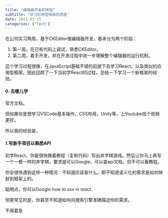 ```yaml
---
title: "编辑器开发初体验"
subtitle: "学习应用型框架的思路"
date: 2021-03-15
categories: ['Tech']
---
```


在公司实习两周，基于CKEditor做编辑器开发，基本分为两个阶段：

1. 第一周，在已有代码上调试，熟悉CKEditor。
2. 第二周，着手开发，并在开发过程中进一步理解整个编辑器的运行机制。

这个学习过程很像，在JavaScript基础不错的前提下去学习React，以及类似的应用型框架。因此回顾了一下当初学React的过程，总结一下学习一个新框架的经验。

#### 0. 去哪儿学

官方文档。

但如果你是想学习VSCode基本操作，CSS布局，Unity等，上Youtube找个视频更好。

所以我的经验是，

#### 1.写新手项目以熟悉API

初学React，你能很快跟着教程（复制代码）写出井字棋游戏。然后让你马上再写一个一模一样的井字棋，要求是可以Google，可以查api文档，但不可以看教程。

你会很快遇到这样一种情况：不知道应该查什么。即不知道语义化的需求是如何映射到框架上的。

聪明点，你可以Google *how to xxx in react*.

但更常见的是，你甚至不知道如何向搜索引擎准确描述你的需求。

不用着急

